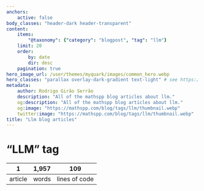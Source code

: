 ```yaml
---
anchors:
    active: false
body_classes: "header-dark header-transparent"
content:
    items:
        "@taxonomy": {"category": "blogpost", "tag": "llm"}
    limit: 20
    order:
        by: date
        dir: desc
    pagination: true
hero_image_url: /user/themes/myquark/images/common_hero.webp
hero_classes: "parallax overlay-dark-gradient text-light" # see https://demo.getgrav.org/blog-skeleton/blog/hero-classes
metadata:
    author: Rodrigo Girão Serrão
    description: "All of the mathspp blog articles about llm."
    og:description: "All of the mathspp blog articles about llm."
    og:image: "https://mathspp.com/blog/tags/llm/thumbnail.webp"
    twitter:image: "https://mathspp.com/blog/tags/llm/thumbnail.webp"
title: "Llm blog articles"
---
```



# “LLM” tag


<table class="stats-table">
    <thead>
        <tr>
            <th style="text-align: center;">1</th>
            <th style="text-align: center;">1,957</th>
            <th style="text-align: center;">109</th>
        </tr>
    </thead>
    <tbody>
        <tr>
            <td style="text-align: center;">article</td>
            <td style="text-align: center;">words</td>
            <td style="text-align: center;">lines of code</td>
        </tr>
    </tbody>
</table>